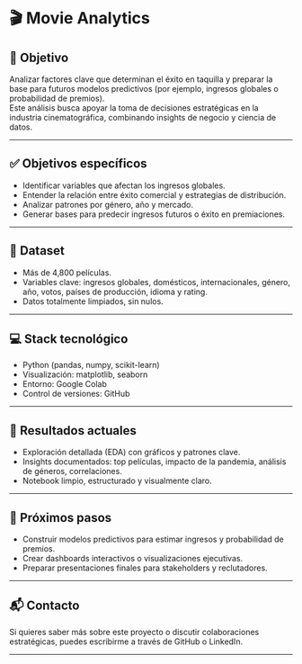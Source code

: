 # 🎬 Movie Analytics

## 🎯 Objetivo

Analizar factores clave que determinan el éxito en taquilla y preparar la base para futuros modelos predictivos (por ejemplo, ingresos globales o probabilidad de premios).  
Este análisis busca apoyar la toma de decisiones estratégicas en la industria cinematográfica, combinando insights de negocio y ciencia de datos.

---

## ✅ Objetivos específicos

- Identificar variables que afectan los ingresos globales.
- Entender la relación entre éxito comercial y estrategias de distribución.
- Analizar patrones por género, año y mercado.
- Generar bases para predecir ingresos futuros o éxito en premiaciones.

---

## 📄 Dataset

- Más de 4,800 películas.
- Variables clave: ingresos globales, domésticos, internacionales, género, año, votos, países de producción, idioma y rating.
- Datos totalmente limpiados, sin nulos.

---

## 💻 Stack tecnológico

- Python (pandas, numpy, scikit-learn)
- Visualización: matplotlib, seaborn
- Entorno: Google Colab
- Control de versiones: GitHub

---

## 🔎 Resultados actuales

- Exploración detallada (EDA) con gráficos y patrones clave.
- Insights documentados: top películas, impacto de la pandemia, análisis de géneros, correlaciones.
- Notebook limpio, estructurado y visualmente claro.

---

## 🚀 Próximos pasos

- Construir modelos predictivos para estimar ingresos y probabilidad de premios.
- Crear dashboards interactivos o visualizaciones ejecutivas.
- Preparar presentaciones finales para stakeholders y reclutadores.

---

## 📬 Contacto

Si quieres saber más sobre este proyecto o discutir colaboraciones estratégicas, puedes escribirme a través de GitHub o LinkedIn.

---


